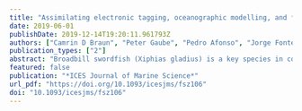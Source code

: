 ```yaml
---
title: "Assimilating electronic tagging, oceanographic modelling, and fisheries data to estimate movements and connectivity of swordfish in the North Atlantic"
date: 2019-06-01
publishDate: 2019-12-14T19:20:11.961793Z
authors: ["Camrin D Braun", "Peter Gaube", "Pedro Afonso", "Jorge Fontes", "Gregory B Skomal", "Simon R Thorrold"]
publication_types: ["2"]
abstract: "Broadbill swordfish (Xiphias gladius) is a key species in commercial fisheries, but management efforts continue to be hindered by data gaps in their basic biology, including ongoing debate over stock boundaries and movement between management zones. We deployed 20 pop-up satellite archival transmitting (PSAT) tags on juvenile swordfish in the Azores and adults in the northwest Atlantic (NWA). We applied a recently developed geolocation approach that synthesizes tag data with a global observation-assimilating ocean model to improve geolocation accuracy. Resulting tracks from 16 individuals averaged 3751 km (range 345–7247 km) over 93 days (range 17–181 days). Juveniles tagged in the Azores made regional movements while adults tagged in the NWA moved between summer foraging grounds near the Grand Banks to winter habitats near the Antillean Arc. All individuals spent considerable time in the mesopelagic zone during the day, and this behaviour increased with fish size. We integrate results from our PSAT-based movements with conventional tag and catch-per-unit effort data, which indicates complex stock structure within the North Atlantic that largely supports current stock boundaries. Our work demonstrates the utility in synthesizing fishery-independent electronic tag data and fisheries datasets to improve our understanding of large pelagic fish ecology."
featured: false
publication: "*ICES Journal of Marine Science*"
url_pdf: "https://doi.org/10.1093/icesjms/fsz106"
doi: "10.1093/icesjms/fsz106"
---
```


